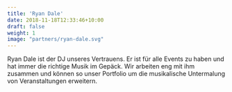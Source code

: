 ```yaml
---
title: 'Ryan Dale'
date: 2018-11-18T12:33:46+10:00
draft: false
weight: 1
image: "partners/ryan-dale.svg"
---
```


Ryan Dale ist der DJ unseres Vertrauens. Er ist für alle Events zu haben und hat immer die richtige Musik im Gepäck. Wir arbeiten eng mit ihm zusammen und können so unser Portfolio um die musikalische Untermalung von Veranstaltungen erweitern.
